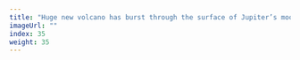 ```yaml
---
title: "Huge new volcano has burst through the surface of Jupiter’s moon Io"
imageUrl: ""
index: 35
weight: 35
---
```

